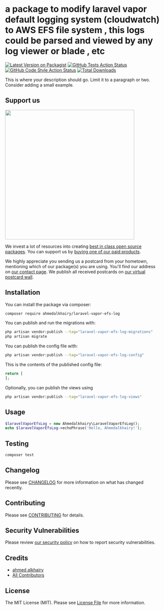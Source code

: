 # a package to modify laravel vapor default logging system (cloudwatch) to AWS EFS file system , this logs could be parsed and viewed by any log viewer or blade , etc 

[![Latest Version on Packagist](https://img.shields.io/packagist/v/ahmedalkhairy/laravel-vapor-efs-log.svg?style=flat-square)](https://packagist.org/packages/ahmedalkhairy/laravel-vapor-efs-log)
[![GitHub Tests Action Status](https://img.shields.io/github/actions/workflow/status/ahmedalkhairy/laravel-vapor-efs-log/run-tests.yml?branch=main&label=tests&style=flat-square)](https://github.com/ahmedalkhairy/laravel-vapor-efs-log/actions?query=workflow%3Arun-tests+branch%3Amain)
[![GitHub Code Style Action Status](https://img.shields.io/github/actions/workflow/status/ahmedalkhairy/laravel-vapor-efs-log/fix-php-code-style-issues.yml?branch=main&label=code%20style&style=flat-square)](https://github.com/ahmedalkhairy/laravel-vapor-efs-log/actions?query=workflow%3A"Fix+PHP+code+style+issues"+branch%3Amain)
[![Total Downloads](https://img.shields.io/packagist/dt/ahmedalkhairy/laravel-vapor-efs-log.svg?style=flat-square)](https://packagist.org/packages/ahmedalkhairy/laravel-vapor-efs-log)

This is where your description should go. Limit it to a paragraph or two. Consider adding a small example.

## Support us

[<img src="https://github-ads.s3.eu-central-1.amazonaws.com/Laravel-vapor-Efs-Log.jpg?t=1" width="419px" />](https://spatie.be/github-ad-click/Laravel-vapor-Efs-Log)

We invest a lot of resources into creating [best in class open source packages](https://spatie.be/open-source). You can support us by [buying one of our paid products](https://spatie.be/open-source/support-us).

We highly appreciate you sending us a postcard from your hometown, mentioning which of our package(s) you are using. You'll find our address on [our contact page](https://spatie.be/about-us). We publish all received postcards on [our virtual postcard wall](https://spatie.be/open-source/postcards).

## Installation

You can install the package via composer:

```bash
composer require ahmedalkhairy/laravel-vapor-efs-log
```

You can publish and run the migrations with:

```bash
php artisan vendor:publish --tag="laravel-vapor-efs-log-migrations"
php artisan migrate
```

You can publish the config file with:

```bash
php artisan vendor:publish --tag="laravel-vapor-efs-log-config"
```

This is the contents of the published config file:

```php
return [
];
```

Optionally, you can publish the views using

```bash
php artisan vendor:publish --tag="laravel-vapor-efs-log-views"
```

## Usage

```php
$laravelVaporEfsLog = new Ahmedalkhairy\LaravelVaporEfsLog();
echo $laravelVaporEfsLog->echoPhrase('Hello, Ahmedalkhairy!');
```

## Testing

```bash
composer test
```

## Changelog

Please see [CHANGELOG](CHANGELOG.md) for more information on what has changed recently.

## Contributing

Please see [CONTRIBUTING](CONTRIBUTING.md) for details.

## Security Vulnerabilities

Please review [our security policy](../../security/policy) on how to report security vulnerabilities.

## Credits

- [ahmed alkhairy](https://github.com/ahmedalkhairy)
- [All Contributors](../../contributors)

## License

The MIT License (MIT). Please see [License File](LICENSE.md) for more information.
